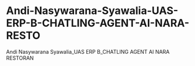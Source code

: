 # Andi-Nasywarana-Syawalia-UAS-ERP-B-CHATLING-AGENT-AI-NARA-RESTO
Andi Nasywarana Syawalia_UAS ERP B_CHATLING AGENT AI NARA RESTORAN
